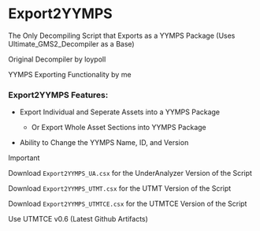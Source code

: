 # Export2YYMPS

The Only Decompiling Script that Exports as a YYMPS Package
(Uses Ultimate_GMS2_Decompiler as a Base)

Original Decompiler by loypoll

YYMPS Exporting Functionality by me

### Export2YYMPS Features:
- Export Individual and Seperate Assets into a YYMPS Package
    - Or Export Whole Asset Sections into YYMPS Package

- Ability to Change the YYMPS Name, ID, and Version

> [!IMPORTANT]
> Download ```Export2YYMPS_UA.csx``` for the UnderAnalyzer Version of the Script
>
> Download ```Export2YYMPS_UTMT.csx``` for the UTMT Version of the Script
>
> Download ```Export2YYMPS_UTMTCE.csx``` for the UTMTCE Version of the Script
>
> Use UTMTCE v0.6 (Latest Github Artifacts)